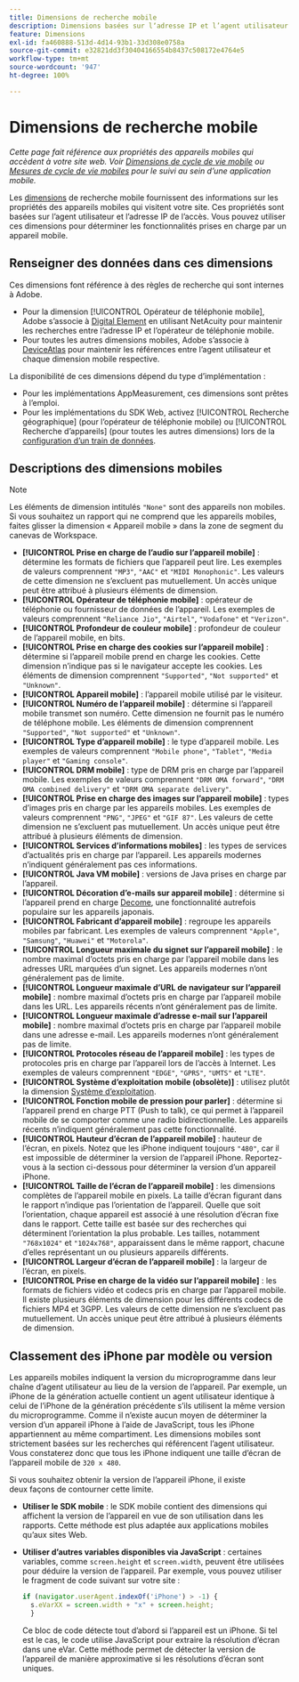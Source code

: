 ```yaml
---
title: Dimensions de recherche mobile
description: Dimensions basées sur lʼadresse IP et l’agent utilisateur de lʼappareil.
feature: Dimensions
exl-id: fa460888-513d-4d14-93b1-33d308e0758a
source-git-commit: e32821dd3f30404166554b8437c508172e4764e5
workflow-type: tm+mt
source-wordcount: '947'
ht-degree: 100%

---
```


# Dimensions de recherche mobile

*Cette page fait référence aux propriétés des appareils mobiles qui accèdent à votre site web. Voir [Dimensions de cycle de vie mobile](lifecycle-dimensions.md) ou [Mesures de cycle de vie mobiles](../metrics/lifecycle-metrics.md) pour le suivi au sein d’une application mobile.*

Les [dimensions](overview.md) de recherche mobile fournissent des informations sur les propriétés des appareils mobiles qui visitent votre site. Ces propriétés sont basées sur l’agent utilisateur et l’adresse IP de l’accès. Vous pouvez utiliser ces dimensions pour déterminer les fonctionnalités prises en charge par un appareil mobile.

## Renseigner des données dans ces dimensions

Ces dimensions font référence à des règles de recherche qui sont internes à Adobe.

* Pour la dimension [!UICONTROL Opérateur de téléphonie mobile], Adobe s’associe à [Digital Element](https://www.digitalelement.com/) en utilisant NetAcuity pour maintenir les recherches entre l’adresse IP et l’opérateur de téléphonie mobile.
* Pour toutes les autres dimensions mobiles, Adobe s’associe à [DeviceAtlas](https://deviceatlas.com/) pour maintenir les références entre l’agent utilisateur et chaque dimension mobile respective.

La disponibilité de ces dimensions dépend du type d’implémentation :

* Pour les implémentations AppMeasurement, ces dimensions sont prêtes à l’emploi.
* Pour les implémentations du SDK Web, activez [!UICONTROL Recherche géographique] (pour l’opérateur de téléphonie mobile) ou [!UICONTROL Recherche d’appareils] (pour toutes les autres dimensions) lors de la [configuration d’un train de données](https://experienceleague.adobe.com/docs/experience-platform/datastreams/configure.html?lang=fr).

## Descriptions des dimensions mobiles

>[!NOTE]
>
>Les éléments de dimension intitulés `"None"` sont des appareils non mobiles. Si vous souhaitez un rapport qui ne comprend que les appareils mobiles, faites glisser la dimension « Appareil mobile » dans la zone de segment du canevas de Workspace.

* **[!UICONTROL Prise en charge de l’audio sur l’appareil mobile]** : détermine les formats de fichiers que l’appareil peut lire. Les exemples de valeurs comprennent `"MP3"`, `"AAC"` et `"MIDI Monophonic"`. Les valeurs de cette dimension ne s’excluent pas mutuellement. Un accès unique peut être attribué à plusieurs éléments de dimension.
* **[!UICONTROL Opérateur de téléphonie mobile]** : opérateur de téléphonie ou fournisseur de données de l’appareil. Les exemples de valeurs comprennent `"Reliance Jio"`, `"Airtel"`, `"Vodafone"` et `"Verizon"`.
* **[!UICONTROL Profondeur de couleur mobile]** : profondeur de couleur de l’appareil mobile, en bits.
* **[!UICONTROL Prise en charge des cookies sur l’appareil mobile]** : détermine si l’appareil mobile prend en charge les cookies. Cette dimension n’indique pas si le navigateur accepte les cookies. Les éléments de dimension comprennent `"Supported"`, `"Not supported"` et `"Unknown"`.
* **[!UICONTROL Appareil mobile]** : l’appareil mobile utilisé par le visiteur.
* **[!UICONTROL Numéro de l’appareil mobile]** : détermine si l’appareil mobile transmet son numéro. Cette dimension ne fournit pas le numéro de téléphone mobile. Les éléments de dimension comprennent `"Supported"`, `"Not supported"` et `"Unknown"`.
* **[!UICONTROL Type d’appareil mobile]** : le type d’appareil mobile. Les exemples de valeurs comprennent `"Mobile phone"`, `"Tablet"`, `"Media player"` et `"Gaming console"`.
* **[!UICONTROL DRM mobile]** : type de DRM pris en charge par l’appareil mobile. Les exemples de valeurs comprennent `"DRM OMA forward"`, `"DRM OMA combined delivery"` et `"DRM OMA separate delivery"`.
* **[!UICONTROL Prise en charge des images sur l’appareil mobile]** : types d’images pris en charge par les appareils mobiles. Les exemples de valeurs comprennent `"PNG"`, `"JPEG"` et `"GIF 87"`. Les valeurs de cette dimension ne s’excluent pas mutuellement. Un accès unique peut être attribué à plusieurs éléments de dimension.
* **[!UICONTROL Services d’informations mobiles]** : les types de services d’actualités pris en charge par l’appareil. Les appareils modernes n’indiquent généralement pas ces informations.
* **[!UICONTROL Java VM mobile]** : versions de Java prises en charge par l’appareil.
* **[!UICONTROL Décoration d’e-mails sur appareil mobile]** : détermine si l’appareil prend en charge [Decome](https://en.wikipedia.org/wiki/Decome), une fonctionnalité autrefois populaire sur les appareils japonais.
* **[!UICONTROL Fabricant d’appareil mobile]** : regroupe les appareils mobiles par fabricant. Les exemples de valeurs comprennent `"Apple"`, `"Samsung"`, `"Huawei"` et `"Motorola"`.
* **[!UICONTROL Longueur maximale du signet sur l’appareil mobile]** : le nombre maximal d’octets pris en charge par l’appareil mobile dans les adresses URL marquées d’un signet. Les appareils modernes n’ont généralement pas de limite.
* **[!UICONTROL Longueur maximale d’URL de navigateur sur l’appareil mobile]** : nombre maximal d’octets pris en charge par l’appareil mobile dans les URL. Les appareils récents n’ont généralement pas de limite.
* **[!UICONTROL Longueur maximale d’adresse e-mail sur l’appareil mobile]** : nombre maximal d’octets pris en charge par l’appareil mobile dans une adresse e-mail. Les appareils modernes n’ont généralement pas de limite.
* **[!UICONTROL Protocoles réseau de l’appareil mobile]** : les types de protocoles pris en charge par l’appareil lors de l’accès à Internet. Les exemples de valeurs comprennent `"EDGE"`, `"GPRS"`, `"UMTS"` et `"LTE"`.
* **[!UICONTROL Système d’exploitation mobile (obsolète)]** : utilisez plutôt la dimension [Système d’exploitation](operating-systems.md).
* **[!UICONTROL Fonction mobile de pression pour parler]** : détermine si l’appareil prend en charge PTT (Push to talk), ce qui permet à l’appareil mobile de se comporter comme une radio bidirectionnelle. Les appareils récents n’indiquent généralement pas cette fonctionnalité.
* **[!UICONTROL Hauteur d’écran de l’appareil mobile]** : hauteur de l’écran, en pixels. Notez que les iPhone indiquent toujours `"480"`, car il est impossible de déterminer la version de l’appareil iPhone. Reportez-vous à la section ci-dessous pour déterminer la version d’un appareil iPhone.
* **[!UICONTROL Taille de l’écran de l’appareil mobile]** : les dimensions complètes de l’appareil mobile en pixels. La taille d’écran figurant dans le rapport n’indique pas l’orientation de l’appareil. Quelle que soit l’orientation, chaque appareil est associé à une résolution d’écran fixe dans le rapport. Cette taille est basée sur des recherches qui déterminent l’orientation la plus probable. Les tailles, notamment `"768x1024"` et `"1024x768"`, apparaissent dans le même rapport, chacune d’elles représentant un ou plusieurs appareils différents.
* **[!UICONTROL Largeur d’écran de l’appareil mobile]** : la largeur de l’écran, en pixels.
* **[!UICONTROL Prise en charge de la vidéo sur l’appareil mobile]** : les formats de fichiers vidéo et codecs pris en charge par l’appareil mobile. Il existe plusieurs éléments de dimension pour les différents codecs de fichiers MP4 et 3GPP. Les valeurs de cette dimension ne s’excluent pas mutuellement. Un accès unique peut être attribué à plusieurs éléments de dimension.

## Classement des iPhone par modèle ou version

Les appareils mobiles indiquent la version du microprogramme dans leur chaîne d’agent utilisateur au lieu de la version de l’appareil. Par exemple, un iPhone de la génération actuelle contient un agent utilisateur identique à celui de l’iPhone de la génération précédente s’ils utilisent la même version du microprogramme. Comme il n’existe aucun moyen de déterminer la version d’un appareil iPhone à l’aide de JavaScript, tous les iPhone appartiennent au même compartiment. Les dimensions mobiles sont strictement basées sur les recherches qui référencent l’agent utilisateur. Vous constaterez donc que tous les iPhone indiquent une taille d’écran de l’appareil mobile de `320 x 480`.

Si vous souhaitez obtenir la version de l’appareil iPhone, il existe deux façons de contourner cette limite.

* **Utiliser le SDK mobile** : le SDK mobile contient des dimensions qui affichent la version de l’appareil en vue de son utilisation dans les rapports. Cette méthode est plus adaptée aux applications mobiles qu’aux sites Web.
* **Utiliser d’autres variables disponibles via JavaScript** : certaines variables, comme `screen.height` et `screen.width`, peuvent être utilisées pour déduire la version de l’appareil. Par exemple, vous pouvez utiliser le fragment de code suivant sur votre site :

  ```js
  if (navigator.userAgent.indexOf('iPhone') > -1) {
    s.eVarXX = screen.width + "x" + screen.height;
    }
  ```

  Ce bloc de code détecte tout d’abord si l’appareil est un iPhone. Si tel est le cas, le code utilise JavaScript pour extraire la résolution d’écran dans une eVar. Cette méthode permet de détecter la version de l’appareil de manière approximative si les résolutions d’écran sont uniques.

